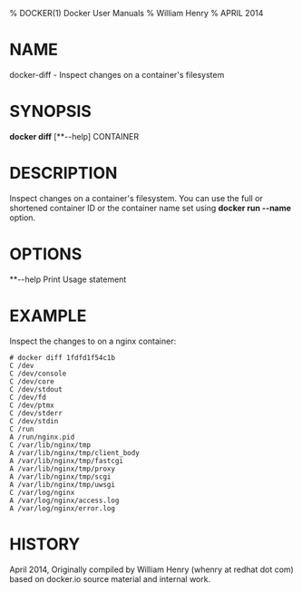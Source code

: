 % DOCKER(1) Docker User Manuals
% William Henry
% APRIL 2014
# NAME
docker-diff - Inspect changes on a container's filesystem

# SYNOPSIS
**docker diff** [**--help] CONTAINER

# DESCRIPTION
Inspect changes on a container's filesystem. You can use the full or
shortened container ID or the container name set using
**docker run --name** option.

# OPTIONS

**--help  Print Usage statement

# EXAMPLE
Inspect the changes to on a nginx container:

    # docker diff 1fdfd1f54c1b
    C /dev
    C /dev/console
    C /dev/core
    C /dev/stdout
    C /dev/fd
    C /dev/ptmx
    C /dev/stderr
    C /dev/stdin
    C /run
    A /run/nginx.pid
    C /var/lib/nginx/tmp
    A /var/lib/nginx/tmp/client_body
    A /var/lib/nginx/tmp/fastcgi
    A /var/lib/nginx/tmp/proxy
    A /var/lib/nginx/tmp/scgi
    A /var/lib/nginx/tmp/uwsgi
    C /var/log/nginx
    A /var/log/nginx/access.log
    A /var/log/nginx/error.log


# HISTORY
April 2014, Originally compiled by William Henry (whenry at redhat dot com)
based on docker.io source material and internal work.


